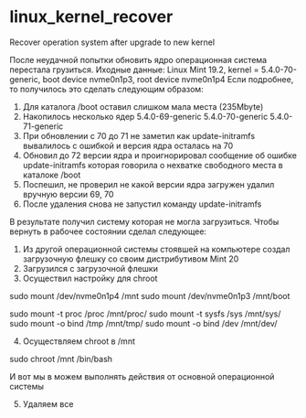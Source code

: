 # linux_kernel_recover
Recover operation system after upgrade to new kernel 


После неудачной попытки обновить ядро операционная система перестала грузиться.
Иходные данные:
Linux Mint 19.2, kernel = 5.4.0-70-generic, boot device nvme0n1p3, root device nvme0n1p4
Если подробнее, то получилось это сделать следующим образом:
1. Для каталога /boot оставил слишком мала места (235Mbyte)
2. Накопилось несколько ядер 5.4.0-69-generic 5.4.0-70-generic 5.4.0-71-generic
3. При обновлении с 70 до 71 не заметил как update-initramfs вывалилось с ошибкой и версия ядра осталась на 70
4. Обновил до 72 версии ядра и проигнорировал сообщение об ошибке update-initramfs которая говорила о нехватке свободного места в каталоке /boot
5. Поспешил, не проверил не какой версии ядра загружен удалил вручную версии 69, 70
6. После удаления снова не запустил команду update-initramfs

В результате получил систему которая не могла загрузиться. 
Чтобы вернуть в рабочее состоянии сделал следующее:

1. Из другой операционной системы стоявшей на компьютере создал загрузочную флешку со своим дистрибутивом Mint 20
2. Загрузился с загрузочной флешки
3. Осуществил настройку для chroot

sudo mount /dev/nvme0n1p4 /mnt
sudo mount /dev/nvme0n1p3 /mnt/boot

sudo mount -t proc /proc /mnt/proc/
sudo mount -t sysfs /sys /mnt/sys/
sudo mount -o bind /tmp /mnt/tmp/
sudo mount -o bind /dev /mnt/dev/

4. Осуществляем chroot в /mnt

sudo chroot /mnt /bin/bash

И вот мы в можем выполнять действия от основной операционной системы

5. Удаляем все


